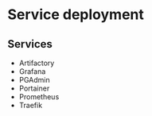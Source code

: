 # Service deployment

## Services

* Artifactory
* Grafana
* PGAdmin
* Portainer
* Prometheus
* Traefik
